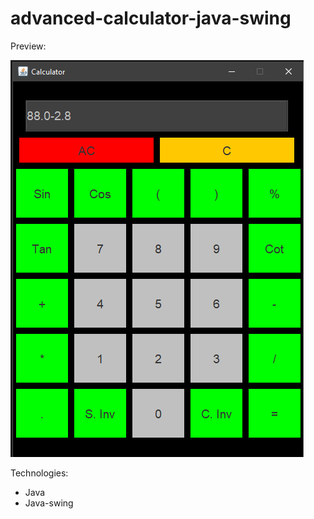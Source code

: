 # advanced-calculator-java-swing

Preview:


![Model](./img/preview.png)

Technologies:
- Java
- Java-swing
